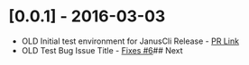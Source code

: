 # [0.0.1] - 2016-03-03
- OLD Initial test environment for JanusCli Release - [PR Link](https://github.com/thebeansgroup/januscli/pull/7)
 - OLD Test Bug Issue Title - [Fixes #6](https://github.com/thebeansgroup/januscli/issues/6)## Next
